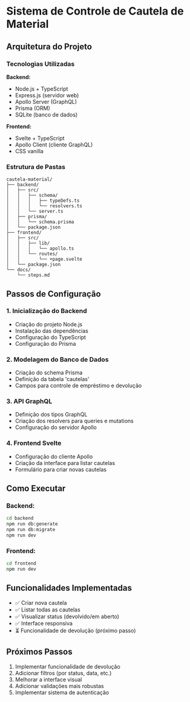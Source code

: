 # Sistema de Controle de Cautela de Material

## Arquitetura do Projeto

### Tecnologias Utilizadas

**Backend:**

- Node.js + TypeScript
- Express.js (servidor web)
- Apollo Server (GraphQL)
- Prisma (ORM)
- SQLite (banco de dados)

**Frontend:**

- Svelte + TypeScript
- Apollo Client (cliente GraphQL)
- CSS vanilla

### Estrutura de Pastas

```
cautela-material/
├── backend/
│   ├── src/
│   │   ├── schema/
│   │   │   ├── typeDefs.ts
│   │   │   └── resolvers.ts
│   │   └── server.ts
│   ├── prisma/
│   │   └── schema.prisma
│   └── package.json
├── frontend/
│   ├── src/
│   │   ├── lib/
│   │   │   └── apollo.ts
│   │   └── routes/
│   │       └── +page.svelte
│   └── package.json
└── docs/
    └── steps.md
```

## Passos de Configuração

### 1. Inicialização do Backend

- Criação do projeto Node.js
- Instalação das dependências
- Configuração do TypeScript
- Configuração do Prisma

### 2. Modelagem do Banco de Dados

- Criação do schema Prisma
- Definição da tabela 'cautelas'
- Campos para controle de empréstimo e devolução

### 3. API GraphQL

- Definição dos tipos GraphQL
- Criação dos resolvers para queries e mutations
- Configuração do servidor Apollo

### 4. Frontend Svelte

- Configuração do cliente Apollo
- Criação da interface para listar cautelas
- Formulário para criar novas cautelas

## Como Executar

### Backend:

```bash
cd backend
npm run db:generate
npm run db:migrate
npm run dev
```

### Frontend:

```bash
cd frontend
npm run dev
```

## Funcionalidades Implementadas

- ✅ Criar nova cautela
- ✅ Listar todas as cautelas
- ✅ Visualizar status (devolvido/em aberto)
- ✅ Interface responsiva
- ⏳ Funcionalidade de devolução (próximo passo)

## Próximos Passos

1. Implementar funcionalidade de devolução
2. Adicionar filtros (por status, data, etc.)
3. Melhorar a interface visual
4. Adicionar validações mais robustas
5. Implementar sistema de autenticação
